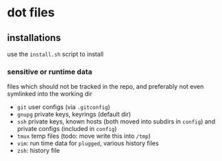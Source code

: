 # dot files

## installations

use the `install.sh` script to install

### sensitive or runtime data

files which should not be tracked in the repo, and preferably not even symlinked into the working dir

- `git` user configs (via `.gitconfig`)
- `gnupg` private keys, keyrings (default dir)
- `ssh` private keys, known hosts (both moved into subdirs in `config`) and private configs (included in `config`)
- `tmux` temp files (todo: move write this into `/tmp`)
- `vim`: run time data for `plugged`, various history files
- `zsh`: history file
